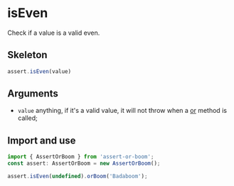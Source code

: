 # isEven

Check if a value is a valid even.

## Skeleton

```ts
assert.isEven(value)
```

## Arguments

- `value` anything, if it's a valid value, it will not throw when a [or](../or.md) method is called;

## Import and use

```ts
import { AssertOrBoom } from 'assert-or-boom';
const assert: AssertOrBoom = new AssertOrBoom();

assert.isEven(undefined).orBoom('Badaboom');
```
